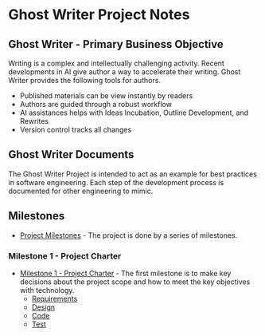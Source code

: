 # Ghost Writer Project Notes

## Ghost Writer - Primary Business Objective

Writing is a complex and intellectually challenging activity.  Recent developments in AI 
give author a way to accelerate their writing.  Ghost Writer provides the following tools
for authors.

* Published materials can be view instantly by readers
* Authors are guided through a robust workflow
* AI assistances helps with Ideas Incubation, Outline Development, and Rewrites
* Version control tracks all changes


## Ghost Writer Documents

The Ghost Writer Project is intended to act as an example for best practices
in software engineering.  Each step of the development process is documented
for other engineering to mimic.


## Milestones
* [Project Milestones](Milestone-1/Requirements/Milestones.md) - The
project is done by a series of milestones.

### Milestone 1 - Project Charter
* [Milestone 1 - Project Charter](Milestone-1/) - The first milestone is to 
make key decisions about the project scope and how to meet the key objectives
with technology.
    * [Requirements](Milestone-1/Requirements/Requirements.md)
    * [Design](Milestone-1/Design/Design.md)
    * [Code](Milestone-1/Code/Code.md)
    * [Test](Milestone-1/Test/Test.md)
